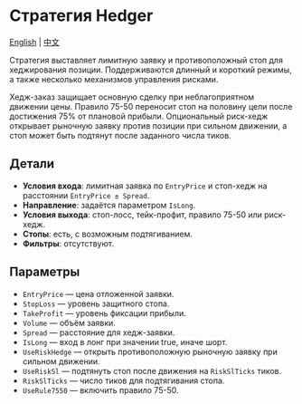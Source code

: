 # Стратегия Hedger
[English](README.md) | [中文](README_cn.md)

Стратегия выставляет лимитную заявку и противоположный стоп для хеджирования позиции. Поддерживаются длинный и короткий режимы, а также несколько механизмов управления рисками.

Хедж-заказ защищает основную сделку при неблагоприятном движении цены. Правило 75-50 переносит стоп на половину цели после достижения 75% от плановой прибыли. Опциональный риск-хедж открывает рыночную заявку против позиции при сильном движении, а стоп может быть подтянут после заданного числа тиков.

## Детали

- **Условия входа**: лимитная заявка по `EntryPrice` и стоп-хедж на расстоянии `EntryPrice ± Spread`.
- **Направление**: задаётся параметром `IsLong`.
- **Условия выхода**: стоп-лосс, тейк-профит, правило 75-50 или риск-хедж.
- **Стопы**: есть, с возможным подтягиванием.
- **Фильтры**: отсутствуют.

## Параметры

- `EntryPrice` — цена отложенной заявки.
- `StopLoss` — уровень защитного стопа.
- `TakeProfit` — уровень фиксации прибыли.
- `Volume` — объём заявки.
- `Spread` — расстояние для хедж-заявки.
- `IsLong` — вход в лонг при значении true, иначе шорт.
- `UseRiskHedge` — открыть противоположную рыночную заявку при сильном движении.
- `UseRiskSl` — подтянуть стоп после движения на `RiskSlTicks` тиков.
- `RiskSlTicks` — число тиков для подтягивания стопа.
- `UseRule7550` — включить правило 75-50.
